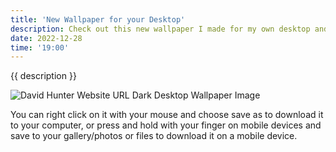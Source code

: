```yaml
---
title: 'New Wallpaper for your Desktop'
description: Check out this new wallpaper I made for my own desktop and want to share it with you.
date: 2022-12-28
time: '19:00'
---
```


{{ description }}

![David Hunter Website URL Dark Desktop Wallpaper Image](https://images.staticly.cc/wallpapers/davidhunter_website_url_dark_desktop_1.png)

You can right click on it with your mouse and choose save as to download it to your computer, or press and hold with your finger on mobile devices and save to your gallery/photos or files to download it on a mobile device.
